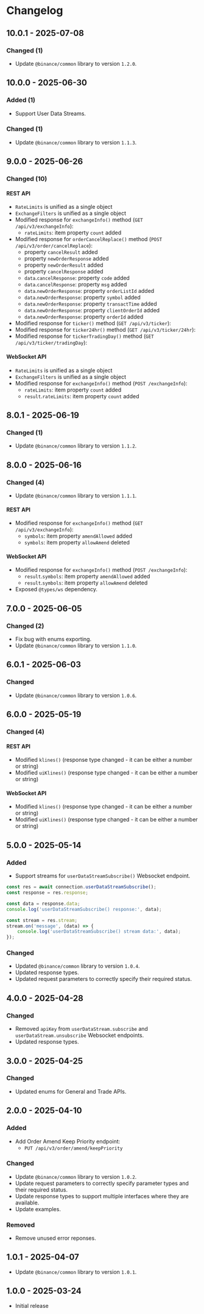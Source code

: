 # Changelog

## 10.0.1 - 2025-07-08

### Changed (1)

- Update `@binance/common` library to version `1.2.0`.

## 10.0.0 - 2025-06-30

### Added (1)

- Support User Data Streams.

### Changed (1)

- Update `@binance/common` library to version `1.1.3`.

## 9.0.0 - 2025-06-26

### Changed (10)

#### REST API

- `RateLimits` is unified as a single object
- `ExchangeFilters` is unified as a single object
- Modified response for `exchangeInfo()` method (`GET /api/v3/exchangeInfo`):
  - `rateLimits`: item property `count` added
- Modified response for `orderCancelReplace()` method (`POST /api/v3/order/cancelReplace`):
  - property `cancelResult` added
  - property `newOrderResponse` added
  - property `newOrderResult` added
  - property `cancelResponse` added
  - `data`.`cancelResponse`: property `code` added
  - `data`.`cancelResponse`: property `msg` added
  - `data`.`newOrderResponse`: property `orderListId` added
  - `data`.`newOrderResponse`: property `symbol` added
  - `data`.`newOrderResponse`: property `transactTime` added
  - `data`.`newOrderResponse`: property `clientOrderId` added
  - `data`.`newOrderResponse`: property `orderId` added
- Modified response for `ticker()` method (`GET /api/v3/ticker`):
- Modified response for `ticker24hr()` method (`GET /api/v3/ticker/24hr`):
- Modified response for `tickerTradingDay()` method (`GET /api/v3/ticker/tradingDay`):

#### WebSocket API

- `RateLimits` is unified as a single object
- `ExchangeFilters` is unified as a single object
- Modified response for `exchangeInfo()` method (`POST /exchangeInfo`):
  - `rateLimits`: item property `count` added
  - `result`.`rateLimits`: item property `count` added

## 8.0.1 - 2025-06-19

### Changed (1)

- Update `@binance/common` library to version `1.1.2`.

## 8.0.0 - 2025-06-16

### Changed (4)

- Update `@binance/common` library to version `1.1.1`.

#### REST API

- Modified response for `exchangeInfo()` method (`GET /api/v3/exchangeInfo`):
  - `symbols`: item property `amendAllowed` added
  - `symbols`: item property `allowAmend` deleted

#### WebSocket API

- Modified response for `exchangeInfo()` method (`POST /exchangeInfo`):
  - `result`.`symbols`: item property `amendAllowed` added
  - `result`.`symbols`: item property `allowAmend` deleted
- Exposed `@types/ws` dependency.

## 7.0.0 - 2025-06-05

### Changed (2)

- Fix bug with enums exporting.
- Update `@binance/common` library to version `1.1.0`.

## 6.0.1 - 2025-06-03

### Changed

- Update `@binance/common` library to version `1.0.6`.

## 6.0.0 - 2025-05-19

### Changed (4)

#### REST API

- Modified `klines()` (response type changed - it can be either a number or string)
- Modified `uiKlines()` (response type changed - it can be either a number or string)

#### WebSocket API

- Modified `klines()` (response type changed - it can be either a number or string)
- Modified `uiKlines()` (response type changed - it can be either a number or string)

## 5.0.0 - 2025-05-14

### Added

- Support streams for `userDataStreamSubscribe()` Websocket endpoint.

```typescript
const res = await connection.userDataStreamSubscribe();
const response = res.response;

const data = response.data;
console.log('userDataStreamSubscribe() response:', data);

const stream = res.stream;
stream.on('message', (data) => {
    console.log('userDataStreamSubscribe() stream data:', data);
});
```

### Changed

- Updated `@binance/common` library to version `1.0.4`.
- Updated response types.
- Updated request parameters to correctly specify their required status.

## 4.0.0 - 2025-04-28

### Changed

- Removed `apiKey` from `userDataStream.subscribe` and `userDataStream.unsubscribe` Websocket endpoints.
- Updated response types.

## 3.0.0 - 2025-04-25

### Changed

- Updated enums for General and Trade APIs.

## 2.0.0 - 2025-04-10

### Added

- Add Order Amend Keep Priority endpoint:
  - `PUT /api/v3/order/amend/keepPriority`

### Changed

- Update `@binance/common` library to version `1.0.2`.
- Update request parameters to correctly specify parameter types and their required status.
- Update response types to support multiple interfaces where they are available.
- Update examples.

### Removed

- Remove unused error reponses.

## 1.0.1 - 2025-04-07

- Update `@binance/common` library to version `1.0.1`.

## 1.0.0 - 2025-03-24

- Initial release
